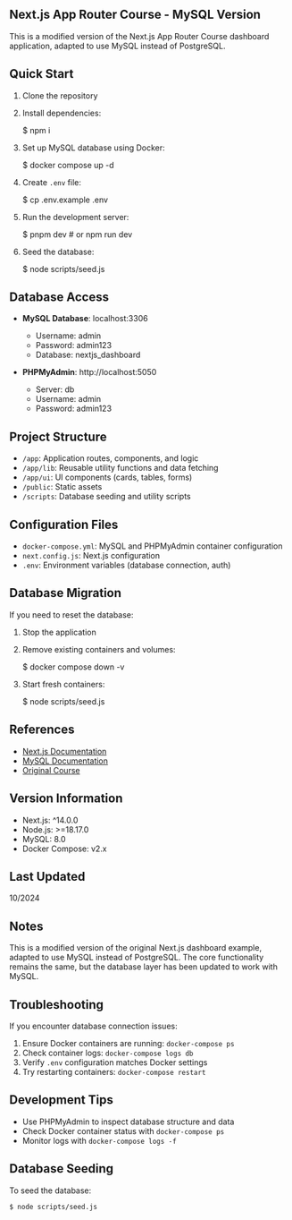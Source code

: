 ## Next.js App Router Course - MySQL Version

This is a modified version of the Next.js App Router Course dashboard application, adapted to use MySQL instead of PostgreSQL.

## Quick Start

1. Clone the repository
2. Install dependencies:

	$ npm i

3. Set up MySQL database using Docker:

	$ docker compose up -d

4. Create `.env` file:

	$ cp .env.example .env

5. Run the development server:

	$ pnpm dev # or npm run dev

6. Seed the database:

	$ node scripts/seed.js

## Database Access

- **MySQL Database**: localhost:3306
  - Username: admin
  - Password: admin123
  - Database: nextjs_dashboard

- **PHPMyAdmin**: http://localhost:5050
  - Server: db
  - Username: admin
  - Password: admin123

## Project Structure

- `/app`: Application routes, components, and logic
- `/app/lib`: Reusable utility functions and data fetching
- `/app/ui`: UI components (cards, tables, forms)
- `/public`: Static assets
- `/scripts`: Database seeding and utility scripts

## Configuration Files

- `docker-compose.yml`: MySQL and PHPMyAdmin container configuration
- `next.config.js`: Next.js configuration
- `.env`: Environment variables (database connection, auth)

## Database Migration

If you need to reset the database:

1. Stop the application
2. Remove existing containers and volumes:

	$ docker compose down -v

3. Start fresh containers:

	$ node scripts/seed.js

## References

- [Next.js Documentation](https://nextjs.org/docs)
- [MySQL Documentation](https://dev.mysql.com/doc/)
- [Original Course](https://nextjs.org/learn/dashboard-app)

## Version Information

- Next.js: ^14.0.0
- Node.js: >=18.17.0
- MySQL: 8.0
- Docker Compose: v2.x

## Last Updated

10/2024

## Notes

This is a modified version of the original Next.js dashboard example, adapted to use MySQL instead of PostgreSQL. The core functionality remains the same, but the database layer has been updated to work with MySQL.

## Troubleshooting

If you encounter database connection issues:
1. Ensure Docker containers are running: `docker-compose ps`
2. Check container logs: `docker-compose logs db`
3. Verify `.env` configuration matches Docker settings
4. Try restarting containers: `docker-compose restart`

## Development Tips

- Use PHPMyAdmin to inspect database structure and data
- Check Docker container status with `docker-compose ps`
- Monitor logs with `docker-compose logs -f`

## Database Seeding

To seed the database:

	$ node scripts/seed.js